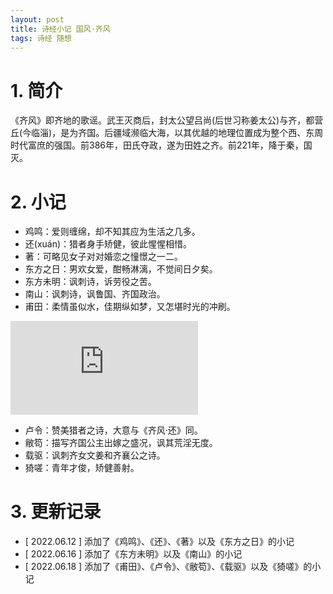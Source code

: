 ```yaml
---
layout: post
title: 诗经小记 国风·齐风
tags: 诗经 随想
---
```


# 1. 简介

《齐风》即齐地的歌谣。武王灭商后，封太公望吕尚(后世习称姜太公)与齐，都营丘(今临淄)，是为齐国。后疆域濒临大海，以其优越的地理位置成为整个西、东周时代富庶的强国。前386年，田氏夺政，遂为田姓之齐。前221年，降于秦，国灭。

# 2. 小记

- 鸡鸣：爱则缠绵，却不知其应为生活之几多。
- 还(xuán)：猎者身手矫健，彼此惺惺相惜。
- 著：可略见女子对对婚恋之憧憬之一二。
- 东方之日：男欢女爱，酣畅淋漓，不觉间日夕矣。
- 东方未明：讽刺诗，诉劳役之苦。
- 南山：讽刺诗，讽鲁国、齐国政治。
- 甫田：柔情虽似水，佳期纵如梦，又怎堪时光的冲刷。

<div class="video-frame"><iframe src="https://www.youtube.com/embed/_QdmJIFJjdc" title="YouTube video player" frameborder="0" allowfullscreen></iframe></div>

- 卢令：赞美猎者之诗，大意与《齐风·还》同。
- 敝笱：描写齐国公主出嫁之盛况，讽其荒淫无度。
- 载驱：讽刺齐女文姜和齐襄公之诗。
- 猗嗟：青年才俊，矫健善射。

# 3. 更新记录

- [ 2022.06.12 ] 添加了《鸡鸣》、《还》、《著》以及《东方之日》的小记
- [ 2022.06.16 ] 添加了《东方未明》以及《南山》的小记
- [ 2022.06.18 ] 添加了《甫田》、《卢令》、《敝笱》、《载驱》以及《猗嗟》的小记

